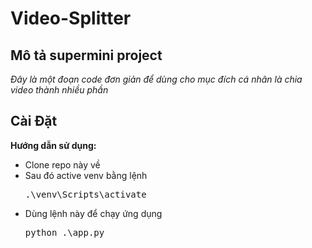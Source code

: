 # Video-Splitter
## Mô tả supermini project
*Đây là một đoạn code đơn giản để dùng cho mục đích cá nhân là chia video thành nhiều phần*

## Cài Đặt
**Hướng dẫn sử dụng:**
- Clone repo này về
- Sau đó active venv bằng lệnh
  <pre>
  .\venv\Scripts\activate
  </pre>
- Dùng lệnh này để chạy ứng dụng
  <pre>
  python .\app.py
  </pre>
